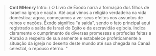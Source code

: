 
> **Cmt MHenry** Intro: \ O Livro de Êxodo narra a formação dos filhos de Israel na igreja e nação. Até aqui vimos a religião verdadeira na vida doméstica; agora, começamos a ver seus efeitos nos assuntos de reinos e nações. Êxodo significa "a saída", sendo o fato principal aqui registrado a saída de Israel do Egito e da escravidão egípcia. Indica claramente o cumprimento de diversas promessas e profecias feitas a Abraão a respeito de sua semente e estabelece profeticamente a situação da igreja no deserto deste mundo até sua chegada na Canaã celestial, o repouso eterno. "
